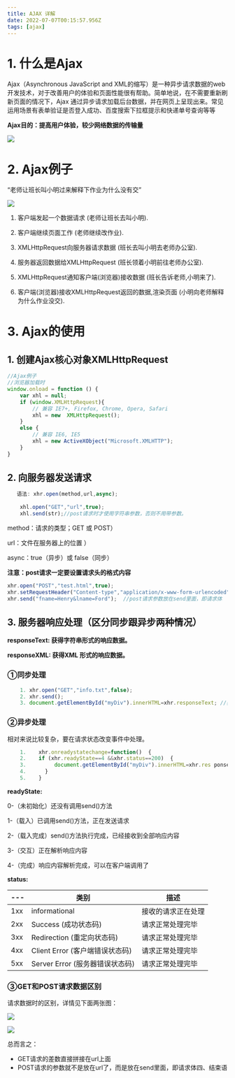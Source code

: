 ```yaml
---
title: AJAX 详解
date: 2022-07-07T00:15:57.956Z
tags: [ajax]
---
```

# 1. 什么是Ajax

Ajax（Asynchronous JavaScript and XML的缩写）是一种异步请求数据的web开发技术，对于改善用户的体验和页面性能很有帮助。简单地说，在不需要重新刷新页面的情况下，Ajax 通过异步请求加载后台数据，并在网页上呈现出来。常见运用场景有表单验证是否登入成功、百度搜索下拉框提示和快递单号查询等等

**Ajax目的：提高用户体验，较少网络数据的传输量**

![](https://gitee.com/krislin_zhao/IMGcloud/raw/master/img/20200605115538.png)

# 2. Ajax例子

“老师让班长叫小明过来解释下作业为什么没有交”

![](https://gitee.com/krislin_zhao/IMGcloud/raw/master/img/20200521134128.png)

1. 客户端发起一个数据请求 (老师让班长去叫小明). 

2. 客户端继续页面工作 (老师继续改作业). 

3. XMLHttpRequest向服务器请求数据 (班长去叫小明去老师办公室). 

4. 服务器返回数据给XMLHttpRequest (班长领着小明前往老师办公室). 

5. XMLHttpRequest通知客户端(浏览器)接收数据 (班长告诉老师,小明来了). 

6. 客户端(浏览器)接收XMLHttpRequest返回的数据,渲染页面 (小明向老师解释为什么作业没交). 

# 3. Ajax的使用

## 1. **创建Ajax核心对象XMLHttpRequest**

```javascript
//Ajax例子
//浏览器加载时
window.onload = function () {
    var xhl = null;
    if (window.XMLHttpRequest){
        // 兼容 IE7+, Firefox, Chrome, Opera, Safari
        xhl = new  XMLHttpRequest();
    }
    else {
        // 兼容 IE6, IE5 
        xhl = new ActiveXObject("Microsoft.XMLHTTP");
    }
}
```

## 2. **向服务器发送请求**

```javascript
   语法: xhr.open(method,url,async);
    
    xhl.open("GET","url",true);
    xhl.send(str);//post请求时才使用字符串参数，否则不用带参数。
```

method：请求的类型；GET 或 POST）

url：文件在服务器上的位置 ）

async：true（异步）或 false（同步）

**注意：post请求一定要设置请求头的格式内容**

```javascript
xhr.open("POST","test.html",true);  
xhr.setRequestHeader("Content-type","application/x-www-form-urlencoded");  
xhr.send("fname=Henry&lname=Ford");  //post请求参数放在send里面，即请求体
```

## 3. **服务器响应处理（区分同步跟异步两种情况）**

**responseText: 获得字符串形式的响应数据。**

**responseXML: 获得XML 形式的响应数据。**

### **①同步处理**

```javascript
    1. xhr.open("GET","info.txt",false);  
    2. xhr.send();  
    3. document.getElementById("myDiv").innerHTML=xhr.responseText; //获取数据直接显示在页面上
```

### **②异步处理**

相对来说比较复杂，要在请求状态改变事件中处理。

```javascript
    1.    xhr.onreadystatechange=function()  { 
    2.    if (xhr.readyState==4 &&xhr.status==200)  { 
    3.         document.getElementById("myDiv").innerHTML=xhr.res ponseText;  
    4.      }
    5.    }  
```

**readyState:**

0-（未初始化）还没有调用send()方法

1-（载入）已调用send()方法，正在发送请求

2-（载入完成）send()方法执行完成，已经接收到全部响应内容

3-（交互）正在解析响应内容

4-（完成）响应内容解析完成，可以在客户端调用了

**status:**

| ---  | 类别                            | 描述               |
| ---- | ------------------------------- | ------------------ |
| 1xx  | informational                   | 接收的请求正在处理 |
| 2xx  | Success (成功状态码)            | 请求正常处理完毕   |
| 3xx  | Redirection (重定向状态码)      | 请求正常处理完毕   |
| 4xx  | Client Error (客户端错误状态码) | 请求正常处理完毕   |
| 5xx  | Server Error (服务器错误状态码) | 请求正常处理完毕   |

### **③GET和POST请求数据区别**

请求数据时的区别，详情见下面两张图：

![](https://gitee.com/krislin_zhao/IMGcloud/raw/master/img/20200605115628.png)

![](https://gitee.com/krislin_zhao/IMGcloud/raw/master/img/20200521134958.png)

总而言之：

- GET请求的差数直接拼接在url上面
- POST请求的参数就不是放在url了，而是放在send里面，即请求体四、结束语